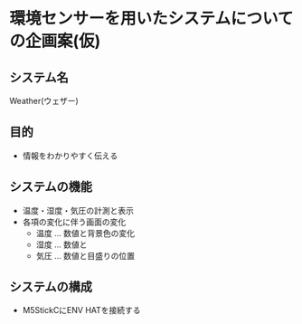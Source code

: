 # 環境センサーを用いたシステムについての企画案(仮)

## システム名
Weather(ウェザー)

## 目的
- 情報をわかりやすく伝える

## システムの機能
- 温度・湿度・気圧の計測と表示
- 各項の変化に伴う画面の変化
    - 温度 … 数値と背景色の変化
    - 湿度 … 数値と
    - 気圧 … 数値と目盛りの位置
## システムの構成
- M5StickCにENV HATを接続する
